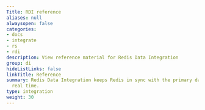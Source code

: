 ```yaml
---
Title: RDI reference
aliases: null
alwaysopen: false
categories:
- docs
- integrate
- rs
- rdi
description: View reference material for Redis Data Integration
group: di
hideListLinks: false
linkTitle: Reference
summary: Redis Data Integration keeps Redis in sync with the primary database in near
  real time.
type: integration
weight: 30
---
```

